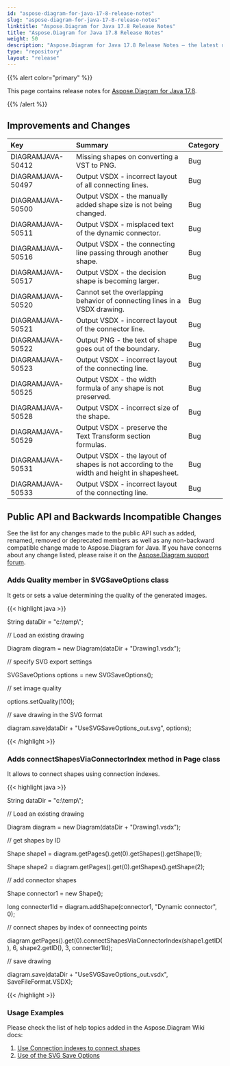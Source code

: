 ```yaml
---
id: "aspose-diagram-for-java-17-8-release-notes"
slug: "aspose-diagram-for-java-17-8-release-notes"
linktitle: "Aspose.Diagram for Java 17.8 Release Notes"
title: "Aspose.Diagram for Java 17.8 Release Notes"
weight: 50
description: "Aspose.Diagram for Java 17.8 Release Notes – the latest updates and fixes."
type: "repository"
layout: "release"
---
```


{{% alert color="primary" %}} 

This page contains release notes for [Aspose.Diagram for Java 17.8](https://releases.aspose.com/diagram/java/release-notes/2017/aspose-diagram-for-java-17-8-release-notes/).

{{% /alert %}} 
## **Improvements and Changes**

|**Key**|**Summary**|**Category**|
| :- | :- | :- |
|DIAGRAMJAVA-50412|Missing shapes on converting a VST to PNG.|Bug|
|DIAGRAMJAVA-50497|Output VSDX - incorrect layout of all connecting lines.|Bug|
|DIAGRAMJAVA-50500|Output VSDX - the manually added shape size is not being changed.|Bug|
|DIAGRAMJAVA-50511|Output VSDX - misplaced text of the dynamic connector.|Bug|
|DIAGRAMJAVA-50516|Output VSDX - the connecting line passing through another shape.|Bug |
|DIAGRAMJAVA-50517|Output VSDX - the decision shape is becoming larger.|Bug|
|DIAGRAMJAVA-50520|Cannot set the overlapping behavior of connecting lines in a VSDX drawing.|Bug|
|DIAGRAMJAVA-50521|Output VSDX - incorrect layout of the connector line.|Bug|
|DIAGRAMJAVA-50522|Output PNG - the text of shape goes out of the boundary.|Bug|
|DIAGRAMJAVA-50523|Output VSDX - incorrect layout of the connecting line.|Bug|
|DIAGRAMJAVA-50525|Output VSDX - the width formula of any shape is not preserved.|Bug|
|DIAGRAMJAVA-50528|Output VSDX - incorrect size of the shape.|Bug|
|DIAGRAMJAVA-50529|Output VSDX - preserve the Text Transform section formulas.|Bug|
|DIAGRAMJAVA-50531|Output VSDX - the layout of shapes is not according to the width and height in shapesheet.|Bug|
|DIAGRAMJAVA-50533|Output VSDX - incorrect layout of the connecting line.|Bug|
## **Public API and Backwards Incompatible Changes**
See the list for any changes made to the public API such as added, renamed, removed or deprecated members as well as any non-backward compatible change made to Aspose.Diagram for Java. If you have concerns about any change listed, please raise it on the [Aspose.Diagram support forum](https://forum.aspose.com/c/diagram/17).
### **Adds Quality member in SVGSaveOptions class**
It gets or sets a value determining the quality of the generated images.

{{< highlight java >}}

 String dataDir = "c:\\temp\\";

// Load an existing drawing

Diagram diagram = new Diagram(dataDir + "Drawing1.vsdx");

// specify SVG export settings

SVGSaveOptions options = new SVGSaveOptions();

// set image quality

options.setQuality(100);

// save drawing in the SVG format

diagram.save(dataDir + "UseSVGSaveOptions_out.svg", options);

{{< /highlight >}}
### **Adds connectShapesViaConnectorIndex method in Page class**
It allows to connect shapes using connection indexes.

{{< highlight java >}}

 String dataDir = "c:\\temp\\";

// Load an existing drawing

Diagram diagram = new Diagram(dataDir + "Drawing1.vsdx");

// get shapes by ID

Shape shape1 = diagram.getPages().get(0).getShapes().getShape(1);

Shape shape2 = diagram.getPages().get(0).getShapes().getShape(2);

// add connector shapes

Shape connector1 = new Shape();

long connecter1Id = diagram.addShape(connector1, "Dynamic connector", 0);

// connect shapes by index of conneecting points

diagram.getPages().get(0).connectShapesViaConnectorIndex(shape1.getID(), 6, shape2.getID(), 3, connecter1Id);

// save drawing

diagram.save(dataDir + "UseSVGSaveOptions_out.vsdx", SaveFileFormat.VSDX);

{{< /highlight >}}
### **Usage Examples**
Please check the list of help topics added in the Aspose.Diagram Wiki docs: 

1. [Use Connection indexes to connect shapes](https://docs.aspose.com/diagram/java/working-with-visio-shape-data/#use-connection-indexes-to-connect-shapes-programming-sample)
1. [Use of the SVG Save Options](https://docs.aspose.com/diagram/java/save-visio-document/#use-of-the-svg-save-options)
